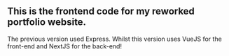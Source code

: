 ## This is the frontend code for my reworked portfolio website.

The previous version used Express. Whilst this version uses VueJS for the front-end and NextJS for the back-end!
